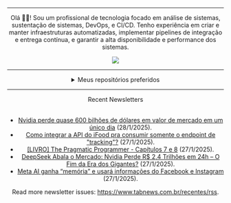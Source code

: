 <div align="center">
<hr>
<p>Olá 👋🏾! Sou um profissional de tecnologia focado em análise de sistemas, sustentação de sistemas, DevOps, e CI/CD. Tenho experiência em criar e manter infraestruturas automatizadas, implementar pipelines de integração e entrega contínua, e garantir a alta disponibilidade e performance dos sistemas.</p>
  <img src="https://media.giphy.com/media/yAGIvCiwPJn5C/giphy.gif">
<hr>
  <details>
  <summary>Meus repositórios preferidos</summary>
  <br />
  Alguns dos meus melhores repositórios:
  <br />
<br />
  <ul><li><a href=https://github.com/KubeNerd/aluratube target="_blank" rel="noopener noreferrer">KubeNerd/aluratube</a> (<b>0</b> ✨ and <b>0</b> 🍴): Aluratube - Desenvolvido durante a imersão React da Alura no final de 2022</li><li><a href=https://github.com/KubeNerd/nlw-ia target="_blank" rel="noopener noreferrer">KubeNerd/nlw-ia</a> (<b>0</b> ✨ and <b>0</b> 🍴): Projeto desenvolvido durante a NLW IA - Usando a API da OPENAI</li><li><a href=https://github.com/KubeNerd/nlw-journey-ia target="_blank" rel="noopener noreferrer">KubeNerd/nlw-journey-ia</a> (<b>0</b> ✨ and <b>0</b> 🍴): NLW IA - Agent de viagens usando python + langchain + GPT</li>
<li>More coming soon :).</li>
</ul>
  </details>
  <hr/>
    <summary>Recent Newsletters</summary>
  <br />
  <ul>
    <li><a href=https://www.tabnews.com.br/NewsletterOficial/nvidia-perde-quase-600-bilhoes-de-dolares-em-valor-de-mercado-em-um-unico-dia target="_blank" rel="noopener noreferrer">Nvidia perde quase 600 bilhões de dólares em valor de mercado em um único dia</a> (28/1/2025).</li><li><a href=https://www.tabnews.com.br/dhpn/como-integrar-a-api-do-ifood-pra-consumir-somente-o-endpoint-de-tracking target="_blank" rel="noopener noreferrer">Como integrar a API do iFood pra consumir somente o endpoint de "tracking"?</a> (27/1/2025).</li><li><a href=https://www.tabnews.com.br/Pherris/livro-the-pragmatic-programmer-capitulos-7-e-8 target="_blank" rel="noopener noreferrer">[LIVRO] The Pragmatic Programmer - Capítulos 7 e 8</a> (27/1/2025).</li><li><a href=https://www.tabnews.com.br/PauloSampaio/deepseek-abala-o-mercado-nvidia-perde-r-2-4-trilhoes-em-24h-o-fim-da-era-dos-gigantes target="_blank" rel="noopener noreferrer">DeepSeek Abala o Mercado: Nvidia Perde R$ 2,4 Trilhões em 24h – O Fim da Era dos Gigantes?</a> (27/1/2025).</li><li><a href=https://www.tabnews.com.br/NewsletterOficial/meta-ai-ganha-memoria-e-usara-informacoes-do-facebook-e-instagram target="_blank" rel="noopener noreferrer">Meta AI ganha “memória” e usará informações do Facebook e Instagram</a> (27/1/2025).</li>
  </ul>
<p>Read more newsletter issues: <a href="https://www.tabnews.com.br/recentes/rss">https://www.tabnews.com.br/recentes/rss</a>.</p>
  </details>

